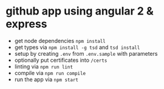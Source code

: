# github app using angular 2 & express

* get node dependencies `npm install`
* get types via `npm install -g tsd` and `tsd install`
* setup by creating `.env` from `.env.sample` with parameters
* optionally put certificates into `/certs`
* linting via `npm run lint`
* compile via `npm run compile`
* run the app via  `npm start`
